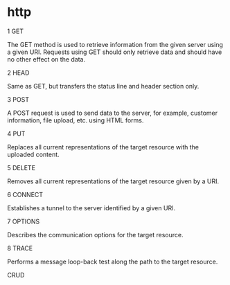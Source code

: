 # http
1	GET

The GET method is used to retrieve information from the given server using a given URI. Requests using GET should only retrieve data and should have no other effect on the data.

2	HEAD

Same as GET, but transfers the status line and header section only.

3	POST

A POST request is used to send data to the server, for example, customer information, file upload, etc. using HTML forms.

4	PUT

Replaces all current representations of the target resource with the uploaded content.

5	DELETE

Removes all current representations of the target resource given by a URI.

6	CONNECT

Establishes a tunnel to the server identified by a given URI.

7	OPTIONS

Describes the communication options for the target resource.

8	TRACE

Performs a message loop-back test along the path to the target resource.




CRUD


